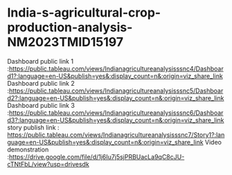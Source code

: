 # India-s-agricultural-crop-production-analysis-NM2023TMID15197
Dashboard public link 1 :https://public.tableau.com/views/Indianagricultureanalysisssnc4/Dashboard1?:language=en-US&publish=yes&:display_count=n&:origin=viz_share_link
Dashboard public link 2 :https://public.tableau.com/views/Indianagricultureanalysisssnc5/Dashboard2?:language=en-US&publish=yes&:display_count=n&:origin=viz_share_link
Dashboard public link 3 :https://public.tableau.com/views/Indianagricultureanalysisssnc6/Dashboard3?:language=en-US&publish=yes&:display_count=n&:origin=viz_share_link
story publish link : https://public.tableau.com/views/Indianagricultureanalysisssnc7/Story1?:language=en-US&publish=yes&:display_count=n&:origin=viz_share_link
Video demonstration :https://drive.google.com/file/d/1j6Iu7j5sjPRBUacLa9qC8cJU-cTNtFbL/view?usp=drivesdk

